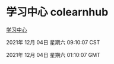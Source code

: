 # 学习中心 colearnhub
[学习中心](http://59.174.25.102:56308/colearnhub/)

2021年 12月 04日 星期六 09:10:07 CST

2021年 12月 04日 星期六 01:10:07 GMT
